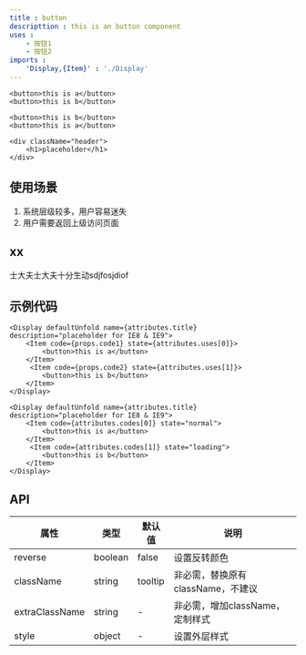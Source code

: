 ```yaml
---
title : button
descripttion : this is an button component
uses : 
    - 按钮1
    - 按钮2
imports : 
    'Display,{Item}' : './Display'
---
```




```props code1
<button>this is a</button>
<button>this is b</button>
```

```props code2
<button>this is b</button>
<button>this is a</button>
```

```render
<div className="header">
    <h1>placeholder</h1>
</div>
```

## 使用场景



1. 系统层级较多，用户容易迷失
2. 用户需要返回上级访问页面


## xx


士大夫士大夫十分生动sdjfosjdiof 

## 示例代码
```render html
<Display defaultUnfold name={attributes.title} description="placeholder for IE8 & IE9">
    <Item code={props.code1} state={attributes.uses[0]}>
        <button>this is a</button>
    </Item>
     <Item code={props.code2} state={attributes.uses[1]}>
        <button>this is b</button>
    </Item>
</Display>
```



```render html
<Display defaultUnfold name={attributes.title} description="placeholder for IE8 & IE9">
    <Item code={attributes.codes[0]} state="normal">
        <button>this is a</button>
    </Item>
     <Item code={attributes.codes[1]} state="loading">
        <button>this is b</button>
    </Item>
</Display>
```

## API

| 属性        |  类型   |  默认值  | 说明 |
| --------   | ----   | ----  |----  |
| reverse  |   boolean   |  false  |设置反转颜色 |
| className  | string  |  tooltip  | 非必需，替换原有className，不建议|
| extraClassName  |    string    |  -  | 非必需，增加className，定制样式 |
| style    |  object   |   -   | 设置外层样式 |